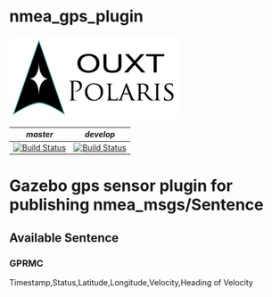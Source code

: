 # nmea_gps_plugin

![Developed By OUXT Polaris](img/logo.png "Logo")

| *master* | *develop* |
|----------|-----------|
|[![Build Status](https://travis-ci.org/OUXT-Polaris/nmea_gps_plugin.svg?branch=master)](https://travis-ci.org/OUXT-Polaris/nmea_gps_plugin)|[![Build Status](https://travis-ci.org/OUXT-Polaris/nmea_gps_plugin.svg?branch=develop)](https://travis-ci.org/OUXT-Polaris/nmea_gps_plugin)|

# Gazebo gps sensor plugin for publishing nmea_msgs/Sentence
## Available Sentence
### GPRMC
Timestamp,Status,Latitude,Longitude,Velocity,Heading of Velocity
